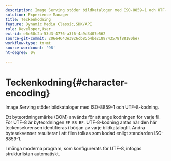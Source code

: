 ```yaml
---
description: Image Serving stöder bildkataloger med ISO-8859-1 och UTF-8-kodning.
solution: Experience Manager
title: Teckenkodning
feature: Dynamic Media Classic,SDK/API
role: Developer,User
exl-id: e6e50c2a-53d3-4776-a3f6-4a9d3407e562
source-git-commit: 206e4643e3926cb85b4be2189743578f88180be7
workflow-type: tm+mt
source-wordcount: '98'
ht-degree: 0%

---
```


# Teckenkodning{#character-encoding}

Image Serving stöder bildkataloger med ISO-8859-1 och UTF-8-kodning.

Ett byteordningsmärke (BOM) används för att ange kodningen för varje fil. För UTF-8 är byteordningen `EF BB BF`. UTF-8-kodning antas när den här teckensekvensen identifieras i början av varje bildkatalogfil. Andra bytesekvenser resulterar i att filen tolkas som kodad enligt standarden ISO-8859-1.

I många moderna program, som konfigurerats för UTF-8, infogas strukturlistan automatiskt.
